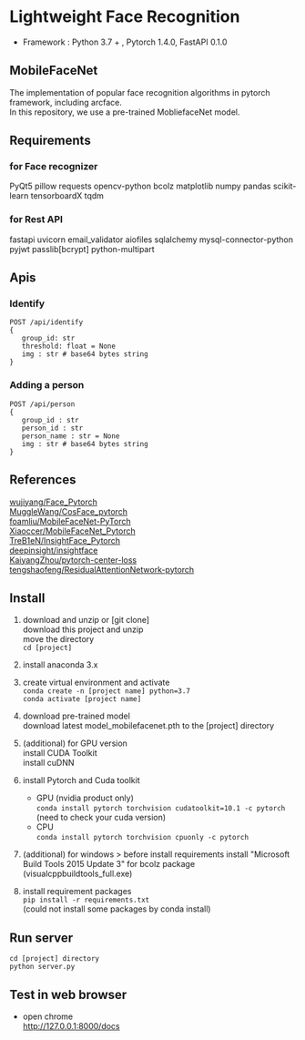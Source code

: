 # Lightweight Face Recognition   

* Framework : Python 3.7 + , Pytorch 1.4.0, FastAPI 0.1.0   

## MobileFaceNet   

The implementation of popular face recognition algorithms in pytorch framework, including arcface.    
In this repository, we use a pre-trained MobliefaceNet model.    

## Requirements

### for Face recognizer
PyQt5
pillow
requests
opencv-python
bcolz
matplotlib
numpy
pandas
scikit-learn
tensorboardX
tqdm

### for Rest API
fastapi
uvicorn
email_validator
aiofiles
sqlalchemy
mysql-connector-python
pyjwt
passlib[bcrypt]
python-multipart

## Apis

### Identify
```
POST /api/identify
{
   group_id: str
   threshold: float = None
   img : str # base64 bytes string
}
```
### Adding a person
```
POST /api/person
{
   group_id : str
   person_id : str
   person_name : str = None
   img : str # base64 bytes string
}
```
## References   
[wujiyang/Face_Pytorch](https://github.com/wujiyang/Face_Pytorch)   
[MuggleWang/CosFace_pytorch](https://github.com/MuggleWang/CosFace_pytorch)   
[foamliu/MobileFaceNet-PyTorch](https://github.com/foamliu/MobileFaceNet-PyTorch)   
[Xiaoccer/MobileFaceNet_Pytorch](https://github.com/Xiaoccer/MobileFaceNet_Pytorch)   
[TreB1eN/InsightFace_Pytorch](https://github.com/TreB1eN/InsightFace_Pytorch)   
[deepinsight/insightface](https://github.com/deepinsight/insightface)   
[KaiyangZhou/pytorch-center-loss](https://github.com/KaiyangZhou/pytorch-center-loss)   
[tengshaofeng/ResidualAttentionNetwork-pytorch](https://github.com/tengshaofeng/ResidualAttentionNetwork-pytorch) 
   
## Install   

1. download and unzip or [git clone]   
   download this project and unzip   
   move the directory   
   `cd [project]`   

2. install anaconda 3.x

3. create virtual environment and activate   
   `conda create -n [project name] python=3.7`   
   `conda activate [project name]`   

4. download pre-trained model   
   download latest model_mobilefacenet.pth to the [project] directory

5. (additional) for GPU version   
   install CUDA Toolkit   
   install cuDNN   
   
6. install Pytorch and Cuda toolkit   
   - GPU (nvidia product only)   
   `conda install pytorch torchvision cudatoolkit=10.1 -c pytorch`   
   (need to check your cuda version)   
   - CPU   
   `conda install pytorch torchvision cpuonly -c pytorch`
   
7. (additional) for windows > before install requirements
   install "Microsoft Build Tools 2015 Update 3" for bcolz package   
   (visualcppbuildtools_full.exe)   

8. install requirement packages   
   `pip install -r requirements.txt`   
   (could not install some packages by conda install)   

## Run server   
   ```
   cd [project] directory
   python server.py
   ```

## Test in web browser   
   - open chrome   
   http://127.0.0.1:8000/docs   
   
   


